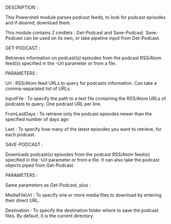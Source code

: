 DESCRIPTION :

This Powershell module parses podcast feeds, to look for podcast episodes and if desired, download them.

This module contains 2 cmdlets : Get-Podcast and Save-Podcast.
Save-Podcast can be used on its own, or take pipeline input from Get-Podcast.

GET-PODCAST :

Retrieves information on podcast(s) episodes from the podcast RSS/Atom feed(s) specified in the -Url parameter or from a file.

PARAMETERS :

Url : RSS/Atom feed URLs to query for podcasts information.
Can take a comma-separated list of URLs.

InputFile : To specify the path to a text file containing the RSS/Atom URLs of podcasts to query. One podcast URL per line.

FromLastDays : To retrieve only the podcast episodes newer than the specified number of days ago

Last : To specify how many of the latest episodes you want to retrieve, for each podcast.

SAVE-PODCAST :

Downloads podcast(s) episodes from the podcast RSS/Atom feed(s) specified in the -Url parameter or from a file.
It can also take the podcast objects piped from Get-Podcast.

PARAMETERS :

Same parameters as Get-Podcast, plus :

MediaFileUrl : To specify one or more media files to download by entering their direct URL.

Destination : To specify the destination folder where to save the podcast files. By default, it is the current directory.
